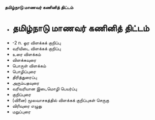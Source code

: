 **தமிழ்நாடு மாணவர் கணினித் திட்டம்**
- # தமிழ்நாடு மாணவர் கணினித் திட்டம்
- -2 n. ஓர விளக்கக் குறிப்பு
- வரியிடை விளக்கக் குறிப்பு
- உரை விளக்கம்
- விளக்கவுரை
- பொருள் விளக்கம்
- பொழிப்புரை
- திரித்துரைப்பு
- அரும்பதவுரை
- வரிவரியான இடைமொழி பெயர்ப்பு
- குறிப்புரை
- (வினை) மூலவாசகத்தில் விளக்கக் குறிப்புகள் செருகு
- விரிவுரை எழுது
- மறுப்புரை

